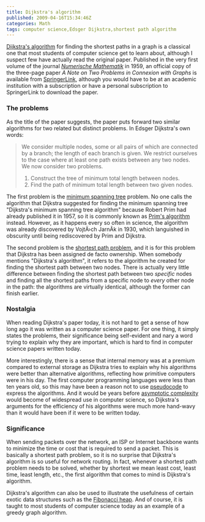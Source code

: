 ```yaml
---
title: Dijkstra's algorithm
published: 2009-04-16T15:34:46Z
categories: Math
tags: computer science,Edsger Dijkstra,shortest path algorithm
---
```


<a href="http://en.wikipedia.org/wiki/Dijkstra%27s_algorithm">Dijkstra's algorithm</a> for finding the shortest paths in a graph is a classical one that most students of computer science get to learn about, although I suspect few have actually read the original paper.  Published in the very first volume of the journal <a href="http://www.springer.com/math/cse/journal/211"><cite>Numerische Mathematik</cite></a> in 1959, an official copy of the three-page paper <cite>A Note on Two Problems in Connexion with Graphs</cite> is available from <a href="http://www.springerlink.com/content/uu8608u0u27k7256/">SpringerLink</a>, although you would have to be at an academic institution with a subscription or have a personal subscription to SpringerLink to download the paper.

<!--more-->

<h3>The problems</h3>

As the title of the paper suggests, the paper puts forward two similar algorithms for two related but distinct problems.  In Edsger Dijkstra's own words:

<blockquote>
We consider multiple nodes, some or all pairs of which are connected by a branch; the length of each branch is given. We restrict ourselves to the case where at least one path exists between any two nodes.  We now consider two problems.

<ol>
<li>Construct the tree of minimum total length between nodes.</li>
<li>Find the path of minimum total length between two given nodes.</li>
</ol>
</blockquote>

The first problem is the <a href="http://en.wikipedia.org/wiki/Minimum_spanning_tree">minimum spanning tree</a> problem.  No one calls the algorithm that Dijkstra suggested for finding the minimum spanning tree "Dijkstra's minimum spanning tree algorithm" because Robert Prim had already published it in 1957, so it is commonly known as <a href="http://en.wikipedia.org/wiki/Prim's_algorithm">Prim's algorithm</a> instead.  However, as it happens every so often in science, the algorithm was already discovered by VojtÄ›ch JarnÃ­k in 1930, which languished in obscurity until being rediscovered by Prim and Dijkstra.

The second problem is the <a href="http://en.wikipedia.org/wiki/Shortest_path_problem">shortest path problem</a>, and it is for this problem that Dijkstra has been assigned de facto ownership.  When somebody mentions "Dijkstra's algorithm", it refers to the algorithm he created for finding the shortest path between two nodes.  There is actually very little difference between finding the shortest path between two <em>specific</em> nodes and finding all the shortest paths from a specific node to <em>every</em> other node in the path: the algorithms are virtually identical, although the former can finish earlier.

<h3>Nostalgia</h3>

When reading Dijkstra's paper today, it is not hard to get a sense of how long ago it was written as a computer science paper.  For one thing, it simply states the problems, their significance being self-evident and nary a word trying to explain why they are important, which is hard to find in computer science papers written today.

More interestingly, there is a sense that internal memory was at a premium compared to external storage as Dijkstra tries to explain why his algorithms were better than alternative algorithms, reflecting how primitive computers were in his day.  The first computer programming languages were less than ten years old, so this may have been a reason not to use <a href="http://www.programming4scientists.com/2008/10/the-basics-ofpseudocode/">pseudocode</a> to express the algorithms.  And it would be years before <a href="http://en.wikipedia.org/wiki/Big_O_notation">asymptotic complexity</a> would become of widespread use in computer science, so Dijkstra's arguments for the efficiency of his algorithms were much more hand-wavy than it would have been if it were to be written today.

<h3>Significance</h3>

When sending packets over the network, an ISP or Internet backbone wants to minimize the time or cost that is required to send a packet.  This is basically a shortest path problem, so it is no surprise that Dijkstra's algorithm is so useful for network routing.  In fact, whenever a shortest path problem needs to be solved, whether by shortest we mean least cost, least time, least length, etc., the first algorithm that comes to mind is Dijkstra's algorithm.

Dijkstra's algorithm can also be used to illustrate the usefulness of certain exotic data structures such as the <a href="http://en.wikipedia.org/wiki/Fibonacci_heap">Fibonacci heap</a>.  And of course, it is taught to most students of computer science today as an example of a greedy graph algorithm.

